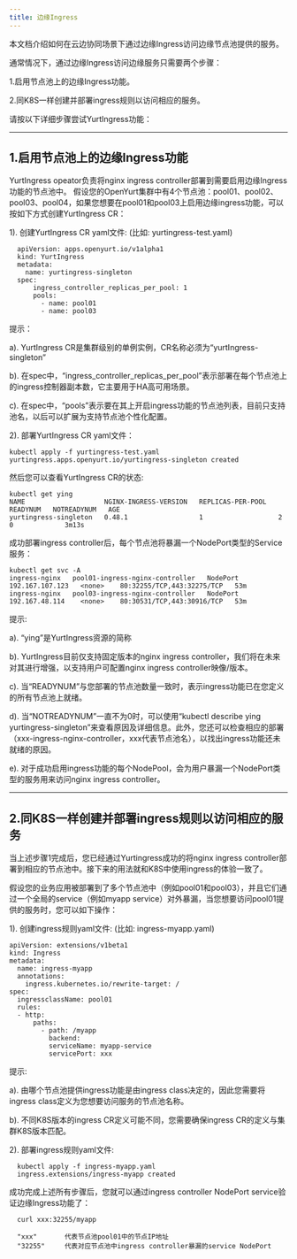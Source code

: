 ```yaml
---
title: 边缘Ingress
---
```


本文档介绍如何在云边协同场景下通过边缘Ingress访问边缘节点池提供的服务。


通常情况下，通过边缘Ingress访问边缘服务只需要两个步骤：

1.启用节点池上的边缘Ingress功能。

2.同K8S一样创建并部署ingress规则以访问相应的服务。


请按以下详细步骤尝试YurtIngress功能：

---
1.启用节点池上的边缘Ingress功能
---
YurtIngress opeator负责将nginx ingress controller部署到需要启用边缘Ingress功能的节点池中。
假设您的OpenYurt集群中有4个节点池：pool01、pool02、pool03、pool04，如果您想要在pool01和pool03上启用边缘ingress功能，可以按如下方式创建YurtIngress CR：

1). 创建YurtIngress CR yaml文件: (比如: yurtingress-test.yaml)

      apiVersion: apps.openyurt.io/v1alpha1
      kind: YurtIngress
      metadata:
        name: yurtingress-singleton
      spec:
          ingress_controller_replicas_per_pool: 1
          pools:
            - name: pool01
            - name: pool03

提示：

a). YurtIngress CR是集群级别的单例实例，CR名称必须为“yurtIngress-singleton”

b). 在spec中，“ingress_controller_replicas_per_pool”表示部署在每个节点池上的ingress控制器副本数，它主要用于HA高可用场景。

c). 在spec中，“pools”表示要在其上开启ingress功能的节点池列表，目前只支持池名，以后可以扩展为支持节点池个性化配置。

2). 部署YurtIngress CR yaml文件：

    kubectl apply -f yurtingress-test.yaml
    yurtingress.apps.openyurt.io/yurtingress-singleton created

然后您可以查看YurtIngress CR的状态:

    kubectl get ying
    NAME                    NGINX-INGRESS-VERSION   REPLICAS-PER-POOL   READYNUM   NOTREADYNUM   AGE
    yurtingress-singleton   0.48.1                  1                   2          0             3m13s

成功部署ingress controller后，每个节点池将暴漏一个NodePort类型的Service服务：

    kubectl get svc -A
    ingress-nginx   pool01-ingress-nginx-controller   NodePort    192.167.107.123   <none>    80:32255/TCP,443:32275/TCP   53m
    ingress-nginx   pool03-ingress-nginx-controller   NodePort    192.167.48.114    <none>    80:30531/TCP,443:30916/TCP   53m

提示:

a). “ying”是YurtIngress资源的简称

b). YurtIngress目前仅支持固定版本的nginx ingress controller，我们将在未来对其进行增强，以支持用户可配置nginx ingress controller映像/版本。

c). 当“READYNUM”与您部署的节点池数量一致时，表示ingress功能已在您定义的所有节点池上就绪。

d). 当“NOTREADYNUM”一直不为0时，可以使用“kubectl describe ying yurtingress-singleton”来查看原因及详细信息。此外，您还可以检查相应的部署（xxx-ingress-nginx-controller，xxx代表节点池名），以找出ingress功能还未就绪的原因。

e). 对于成功启用ingress功能的每个NodePool，会为用户暴漏一个NodePort类型的服务用来访问nginx ingress controller。

---
2.同K8S一样创建并部署ingress规则以访问相应的服务
---

当上述步骤1完成后，您已经通过Yurtingress成功的将nginx ingress controller部署到相应的节点池中。接下来的用法就和K8S中使用ingress的体验一致了。

假设您的业务应用被部署到了多个节点池中（例如pool01和pool03），并且它们通过一个全局的service（例如myapp service）对外暴漏，当您想要访问pool01提供的服务时，您可以如下操作：

1). 创建ingress规则yaml文件: (比如: ingress-myapp.yaml)

    apiVersion: extensions/v1beta1
    kind: Ingress
    metadata:
      name: ingress-myapp
      annotations:
        ingress.kubernetes.io/rewrite-target: /
    spec:
      ingressclassName: pool01
      rules:
      - http:
          paths:
            - path: /myapp
              backend:
              serviceName: myapp-service
              servicePort: xxx

提示:

a). 由哪个节点池提供ingress功能是由ingress class决定的，因此您需要将ingress class定义为您想要访问服务的节点池名称。

b). 不同K8S版本的ingress CR定义可能不同，您需要确保ingress CR的定义与集群K8S版本匹配。

2). 部署ingress规则yaml文件:

      kubectl apply -f ingress-myapp.yaml
      ingress.extensions/ingress-myapp created


成功完成上述所有步骤后，您就可以通过ingress controller NodePort service验证边缘Ingress功能了：

      curl xxx:32255/myapp

      "xxx"       代表节点池pool01中的节点IP地址
      "32255"     代表对应节点池中ingress controller暴漏的service NodePort
